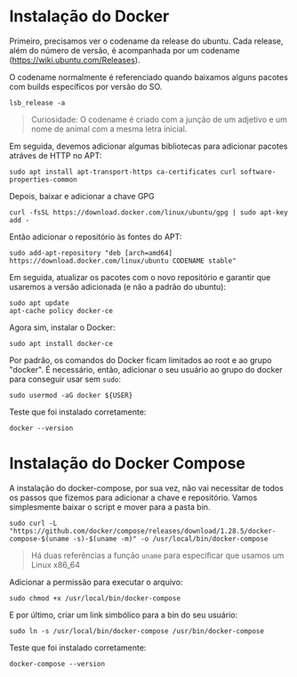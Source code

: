 # Instalação do Docker

Primeiro, precisamos ver o codename da release do ubuntu. Cada release, além do número de versão, é acompanhada por um codename (https://wiki.ubuntu.com/Releases).

O codename normalmente é referenciado quando baixamos alguns pacotes com builds específicos por versão do SO.

```
lsb_release -a
```

> Curiosidade: O codename é criado com a junção de um adjetivo e um nome de animal com a mesma letra inicial.


Em seguida, devemos adicionar algumas bibliotecas para adicionar pacotes atráves de HTTP no APT:

```
sudo apt install apt-transport-https ca-certificates curl software-properties-common
```

Depois, baixar e adicionar a chave GPG

```
curl -fsSL https://download.docker.com/linux/ubuntu/gpg | sudo apt-key add -
```

Então adicionar o repositório às fontes do APT:

```
sudo add-apt-repository "deb [arch=amd64] https://download.docker.com/linux/ubuntu CODENAME stable"
```

Em seguida, atualizar os pacotes com o novo repositório e garantir que usaremos a versão adicionada (e não a padrão do ubuntu):

```
sudo apt update
apt-cache policy docker-ce
```

Agora sim, instalar o Docker:

```
sudo apt install docker-ce
```

Por padrão, os comandos do Docker ficam limitados ao root e ao grupo "docker". É necessário, então, adicionar o seu usuário ao grupo do docker para conseguir usar sem `sudo`:

```
sudo usermod -aG docker ${USER}
```

Teste que foi instalado corretamente:

```
docker --version
```

# Instalação do Docker Compose

A instalação do docker-compose, por sua vez, não vai necessitar de todos os passos que fizemos para adicionar a chave e repositório. Vamos simplesmente baixar o script e mover para a pasta bin.

```
sudo curl -L "https://github.com/docker/compose/releases/download/1.28.5/docker-compose-$(uname -s)-$(uname -m)" -o /usr/local/bin/docker-compose
```
> Há duas referências a função `uname` para especificar que usamos um Linux x86_64

Adicionar a permissão para executar o arquivo:
```
sudo chmod +x /usr/local/bin/docker-compose
```

E por último, criar um link simbólico para a bin do seu usuário:
```
sudo ln -s /usr/local/bin/docker-compose /usr/bin/docker-compose
```

Teste que foi instalado corretamente:
```
docker-compose --version
```